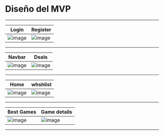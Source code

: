 # Diseño del MVP

---
Login | Register
--- | ---
![image](https://user-images.githubusercontent.com/45111678/137366520-ae6855c9-e64f-40a8-82f9-0376b94d489b.png) | ![image](https://user-images.githubusercontent.com/45111678/137366881-cea5fabe-b0c6-411a-9a4a-8e95c04dc255.png)
---
Navbar | Deals
--- | ---
![image](https://user-images.githubusercontent.com/45111678/137368063-2739c572-c3d7-4052-8072-0901ea90d2c5.png) | ![image](https://user-images.githubusercontent.com/45111678/137368489-a5aa7514-da7b-45b6-b1ff-db438ef17174.png)
---
Home | whshlist
--- | ---
![image](https://user-images.githubusercontent.com/45111678/137369128-c72ba5ad-4379-4046-a45d-5d736abab619.png) | ![image](https://user-images.githubusercontent.com/45111678/137369530-5b3613c3-ea01-4ee3-88b3-f37683a06927.png)
---
Best Games | Game details
--- | ---
![image](https://user-images.githubusercontent.com/45111678/137369873-a31f043f-3cee-4999-a416-9fa14daec569.png) | ![image](https://user-images.githubusercontent.com/45111678/137369967-59a9a2c5-ef99-454d-8ddb-9e1051e0fac3.png)
---
